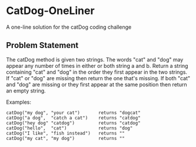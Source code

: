 # CatDog-OneLiner
A one-line solution for the catDog coding challenge

## Problem Statement

The catDog method is given two strings. The words "cat" and "dog" may appear any number of times in either or both string a and b. Return a string containing "cat" and "dog" in the order they first appear in the two strings. If "cat" or "dog" are missing then return the one that's missing. If both "cat" and "dog" are missing or they first appear at the same position then return an empty string.

 

Examples:
```
catDog("my dog", "your cat")       returns "dogcat"
catDog("a dog",  "catch a cat")    returns "catdog"
catDog("hey dog" "catdog")         returns "catdog"
catDog("hello",  "cat")            returns "dog"
catDog("I like", "fish instead")   returns ""
catDog("my cat", "my dog")         returns ""
```
